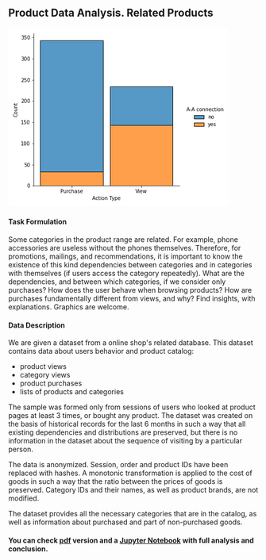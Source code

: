 ## Product Data Analysis. Related Products

<img src='data/action.png'>

#### Task Formulation

Some categories in the product range are related. For example, phone accessories are useless without the phones themselves. Therefore, for promotions, mailings, and recommendations, it is important to know the existence of this kind dependencies between categories and in categories with themselves (if users access the category repeatedly). What are the dependencies, and between which categories, if we consider only purchases? How does the user behave when browsing products? How are purchases fundamentally different from views, and why?
Find insights, with explanations. Graphics are welcome.

#### Data Description

We are given a dataset from a online shop's related database. This dataset contains data about users behavior and product catalog:

- product views
- category views
- product purchases
- lists of products and categories

The sample was formed only from sessions of users who looked at product pages at least 3 times, or bought any product. The dataset was created on the basis of historical records for the last 6 months in such a way that all existing dependencies and distributions are preserved, but there is no information in the dataset about the sequence of visiting by a particular person.

The data is anonymized. Session, order and product IDs have been replaced with hashes. A monotonic transformation is applied to the cost of goods in such a way that the ratio between the prices of goods is preserved. Category IDs and their names, as well as product brands, are not modified.

The dataset provides all the necessary categories that are in the catalog, as well as information about purchased and part of non-purchased goods.


#### You can check [pdf](data/related_products.pdf) version and a [Jupyter Notebook](related_products.ipynb) with full analysis and conclusion.


